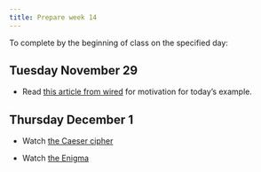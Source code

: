 ```yaml
---
title: Prepare week 14
---
```


To complete by the beginning of class on the specified day:

## Tuesday November 29

- Read [this article from wired](https://www.wired.com/story/strands-of-evidence-genetic-testing-trial/) for motivation for today’s example.


## Thursday December 1

- Watch [the Caeser cipher](https://www.youtube.com/watch?v=sMOZf4GN3oc)

- Watch [the Enigma](https://www.youtube.com/watch?v=G2_Q9FoD-oQ)
